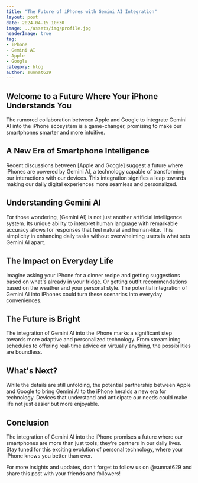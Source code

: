 ```yaml
---
title: "The Future of iPhones with Gemini AI Integration"
layout: post
date: 2024-04-15 10:30
image: ../assets/img/profile.jpg
headerImage: true
tag:
- iPhone
- Gemini AI
- Apple
- Google
category: blog
author: sunnat629
---
```


## Welcome to a Future Where Your iPhone Understands You

The rumored collaboration between Apple and Google to integrate Gemini AI into the iPhone ecosystem is a game-changer, promising to make our smartphones smarter and more intuitive.

## A New Era of Smartphone Intelligence

Recent discussions between [Apple and Google] suggest a future where iPhones are powered by Gemini AI, a technology capable of transforming our interactions with our devices. This integration signifies a leap towards making our daily digital experiences more seamless and personalized.

## Understanding Gemini AI

For those wondering, [Gemini AI] is not just another artificial intelligence system. Its unique ability to interpret human language with remarkable accuracy allows for responses that feel natural and human-like. This simplicity in enhancing daily tasks without overwhelming users is what sets Gemini AI apart.

## The Impact on Everyday Life

Imagine asking your iPhone for a dinner recipe and getting suggestions based on what's already in your fridge. Or getting outfit recommendations based on the weather and your personal style. The potential integration of Gemini AI into iPhones could turn these scenarios into everyday conveniences.

## The Future is Bright

The integration of Gemini AI into the iPhone marks a significant step towards more adaptive and personalized technology. From streamlining schedules to offering real-time advice on virtually anything, the possibilities are boundless.

## What's Next?

While the details are still unfolding, the potential partnership between Apple and Google to bring Gemini AI to the iPhone heralds a new era for technology. Devices that understand and anticipate our needs could make life not just easier but more enjoyable.

## Conclusion

The integration of Gemini AI into the iPhone promises a future where our smartphones are more than just tools; they're partners in our daily lives. Stay tuned for this exciting evolution of personal technology, where your iPhone knows you better than ever.

For more insights and updates, don't forget to follow us on @sunnat629 and share this post with your friends and followers!

